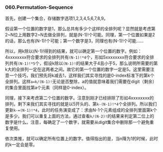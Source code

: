 ### 060.Permutation-Sequence

首先，创建一个集合，存储数字选项1,2,3,4,5,6,7,8,9。

假设第一个位置的数字是1，那么总共有多少个这样的全排列呢？显然就是考虑第2\~N位上用数字2~N去做全排列，就是(N-1)\!个可能。同理，第一个位置如果是2的话，那么也有(N-1)\!个可能；第一个数字是3，同理也有(N-1)\!个可能……

所以，用k除以(N-1)!得到的结果，就可以确定第一个位置的数字。例如：4xxxxxxxx符合要求的全排列共有```(N-1)!*4```个，形如5xxxxxxxx符合要求的全排列共有```(N-1)!*5```个，假设k除以```(N-1)!```的结果大于4且小于5，那么说明所需要的第k大的全排列一定在这两者之间。故它的第一个位置的数字一定是5。这里需要注意一个技巧，我们预先将k减去1，这样我们其实寻找的是0-index标准下的第k个全排列。这样```a=k/(N-1)!```无论是否整除，a的值就意味着我们需要在digit（剩余）的集合里面找第a个元素（同样是0-index）。

同理，接下来考虑第二个位置的数字。注意到刚才已经排除了形如4xxxxxxxx的排列，剩下来我们其实寻找的就是以5开头的、第```k-(N-1)!*4```个全排列。所以我们更新```k-=(N-1)!*4```，此时的任务演变成了：求由N-1个元素组成的全排列里面第k个是多少。我们可以重复上面的方法，通过查看```k/(N-2)!```的结果来判定第二位上的数字是什么。注意，每确定了一个数字，就需要从digit集合中删除那一个避免重复使用。

依次类推，就可以确定所有位置上的数字。值得指出的是，当n降为1的时候，此时的k一定会是零。
